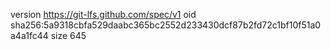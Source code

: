 version https://git-lfs.github.com/spec/v1
oid sha256:5a9318cbfa529daabc365bc2552d233430dcf87b2fd72c1bf10f51a0a4a1fc44
size 645
